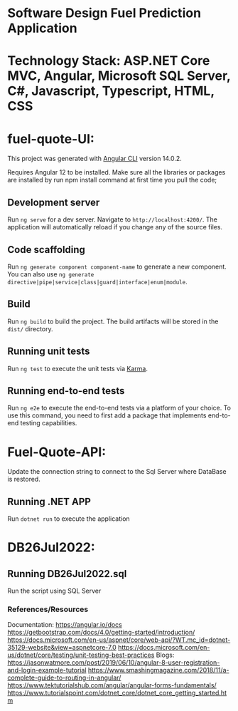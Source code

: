 # Software Design Fuel Prediction Application

# Technology Stack: ASP.NET Core MVC, Angular, Microsoft SQL Server, C#, Javascript, Typescript, HTML, CSS

# fuel-quote-UI:

This project was generated with [Angular CLI](https://github.com/angular/angular-cli) version 14.0.2.

Requires Angular 12 to be installed.
Make sure all the libraries or packages are installed by run npm install command at first time you pull the code;

## Development server

Run `ng serve` for a dev server. Navigate to `http://localhost:4200/`. The application will automatically reload if you change any of the source files.

## Code scaffolding

Run `ng generate component component-name` to generate a new component. You can also use `ng generate directive|pipe|service|class|guard|interface|enum|module`.

## Build

Run `ng build` to build the project. The build artifacts will be stored in the `dist/` directory.

## Running unit tests

Run `ng test` to execute the unit tests via [Karma](https://karma-runner.github.io).

## Running end-to-end tests

Run `ng e2e` to execute the end-to-end tests via a platform of your choice. To use this command, you need to first add a package that implements end-to-end testing capabilities.


# Fuel-Quote-API:
Update the connection string to connect to the Sql Server where DataBase is restored.

## Running .NET APP

Run `dotnet run` to execute the application

# DB26Jul2022:

## Running DB26Jul2022.sql

Run the script using SQL Server


### References/Resources

Documentation:
  https://angular.io/docs
  https://getbootstrap.com/docs/4.0/getting-started/introduction/
  https://docs.microsoft.com/en-us/aspnet/core/web-api/?WT.mc_id=dotnet-35129-website&view=aspnetcore-7.0
  https://docs.microsoft.com/en-us/dotnet/core/testing/unit-testing-best-practices
Blogs:
  https://jasonwatmore.com/post/2019/06/10/angular-8-user-registration-and-login-example-tutorial
  https://www.smashingmagazine.com/2018/11/a-complete-guide-to-routing-in-angular/
  https://www.tektutorialshub.com/angular/angular-forms-fundamentals/
  https://www.tutorialspoint.com/dotnet_core/dotnet_core_getting_started.htm






